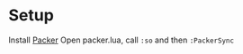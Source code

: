 # Setup
Install [Packer](https://github.com/wbthomason/packer.nvim)
Open packer.lua, call `:so` and then `:PackerSync`

